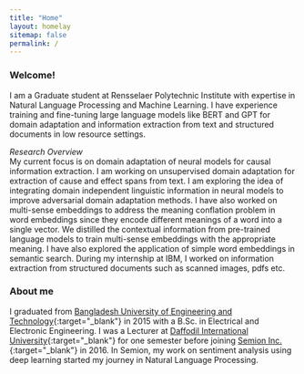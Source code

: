 ```yaml
---
title: "Home"
layout: homelay
sitemap: false
permalink: /
---
```


### Welcome!

I am a Graduate student at Rensselaer Polytechnic Institute with expertise in Natural Language Processing and Machine Learning. I have experience training and fine-tuning large language models like BERT and GPT for domain adaptation and information extraction from text and structured documents in low resource settings.
<!-- My research is guided by Professor [Bülent Yener](http://www.cs.rpi.edu/~yener/){:target="\_blank"} and Professor [Alex Gittens](http://www.cs.rpi.edu/~gittea/){:target="\_blank"} in the Computer Science department.   -->

*Research Overview*  
My current focus is on domain adaptation of neural models for causal information extraction. I am working on unsupervised domain adaptation for extraction of cause and effect spans from text. I am exploring the idea of integrating domain independent linguistic information in neural models to improve adversarial domain adaptation methods. I have also worked on multi-sense embeddings to address the meaning conflation problem in word embeddings since they encode different meanings of a word into a single vector. We distilled the contextual information from pre-trained language models to train multi-sense embeddings with the appropriate meaning. I have also explored the application of simple word embeddings in semantic search. During my internship at IBM, I worked on information extraction from structured documents such as scanned images, pdfs etc. 


<!-- <div class="container">
<div class="row">
<center>
<img src="{{ site.url }}{{ site.baseurl }}/images/banner.jpg" width="100%"/><br/>
Examples of Feynman diagrams. <br/>
Feynman R., The theory of positrons. <i>Phys. Rev.</i> (1949)
</center>
</div>
</div>
<br/> -->

### About me

I graduated from [Bangladesh University of Engineering and Technology](http://www.buet.ac.bd){:target="\_blank"} in 2015 with a B.Sc. in Electrical and Electronic Engineering. I was a Lecturer at [Daffodil International University](https://daffodilvarsity.edu.bd){:target="\_blank"} for one semester before joining [Semion Inc.](http://semion.ai){:target="\_blank"} in 2016. In Semion, my work on sentiment analysis using deep learning started my journey in Natural Language Processing.

